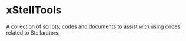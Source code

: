 # xStellTools
A collection of scripts, codes and documents to assist with using codes related to Stellarators.
